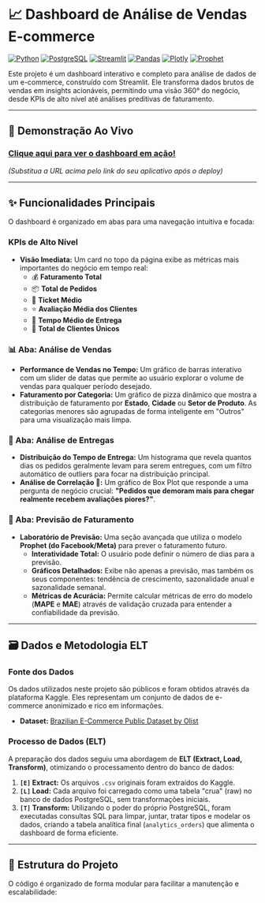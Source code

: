 # 📈 Dashboard de Análise de Vendas E-commerce

[![Python](https://img.shields.io/badge/Python-3.9%2B-blue)](https://www.python.org/)
[![PostgreSQL](https://img.shields.io/badge/PostgreSQL-4169E1?logo=postgresql&logoColor=white)](https://www.postgresql.org/)
[![Streamlit](https://img.shields.io/badge/Streamlit-1.30%2B-FF4B4B)](https://streamlit.io)
[![Pandas](https://img.shields.io/badge/Pandas-2.0%2B-150458)](https://pandas.pydata.org/)
[![Plotly](https://img.shields.io/badge/Plotly-5.15%2B-3F4F75)](https://plotly.com/)
[![Prophet](https://img.shields.io/badge/Prophet-1.1%2B-0072B2)](https://facebook.github.io/prophet/)

Este projeto é um dashboard interativo e completo para análise de dados de um e-commerce, construído com Streamlit. Ele transforma dados brutos de vendas em insights acionáveis, permitindo uma visão 360° do negócio, desde KPIs de alto nível até análises preditivas de faturamento.

---

## 🚀 Demonstração Ao Vivo

### [Clique aqui para ver o dashboard em ação!](URL_DO_SEU_APP_NO_STREAMLIT_CLOUD)

*(Substitua a URL acima pelo link do seu aplicativo após o deploy)*

---

## ✨ Funcionalidades Principais

O dashboard é organizado em abas para uma navegação intuitiva e focada:

###  KPIs de Alto Nível
- **Visão Imediata:** Um card no topo da página exibe as métricas mais importantes do negócio em tempo real:
  - 💰 **Faturamento Total**
  - 📦 **Total de Pedidos**
  - 🛒 **Ticket Médio**
  - ⭐ **Avaliação Média dos Clientes**
  - 🚚 **Tempo Médio de Entrega**
  - 👥 **Total de Clientes Únicos**

### 📊 Aba: Análise de Vendas
- **Performance de Vendas no Tempo:** Um gráfico de barras interativo com um slider de datas que permite ao usuário explorar o volume de vendas para qualquer período desejado.
- **Faturamento por Categoria:** Um gráfico de pizza dinâmico que mostra a distribuição de faturamento por **Estado**, **Cidade** ou **Setor de Produto**. As categorias menores são agrupadas de forma inteligente em "Outros" para uma visualização mais limpa.

### 🚚 Aba: Análise de Entregas
- **Distribuição do Tempo de Entrega:** Um histograma que revela quantos dias os pedidos geralmente levam para serem entregues, com um filtro automático de outliers para focar na distribuição principal.
- **Análise de Correlação 🔗:** Um gráfico de Box Plot que responde a uma pergunta de negócio crucial: **"Pedidos que demoram mais para chegar realmente recebem avaliações piores?"**.

### 🔮 Aba: Previsão de Faturamento
- **Laboratório de Previsão:** Uma seção avançada que utiliza o modelo **Prophet (do Facebook/Meta)** para prever o faturamento futuro.
  - **Interatividade Total:** O usuário pode definir o número de dias para a previsão.
  - **Gráficos Detalhados:** Exibe não apenas a previsão, mas também os seus componentes: tendência de crescimento, sazonalidade anual e sazonalidade semanal.
  - **Métricas de Acurácia:** Permite calcular métricas de erro do modelo (**MAPE** e **MAE**) através de validação cruzada para entender a confiabilidade da previsão.

---

## 🗃️ Dados e Metodologia ELT

### Fonte dos Dados
Os dados utilizados neste projeto são públicos e foram obtidos através da plataforma Kaggle. Eles representam um conjunto de dados de e-commerce anonimizado e rico em informações.
- **Dataset:** [Brazilian E-Commerce Public Dataset by Olist](https://www.kaggle.com/datasets/olistbr/brazilian-ecommerce)

### Processo de Dados (ELT)
A preparação dos dados seguiu uma abordagem de **ELT (Extract, Load, Transform)**, otimizando o processamento dentro do banco de dados:

1.  **`[E]` Extract:** Os arquivos `.csv` originais foram extraídos do Kaggle.
2.  **`[L]` Load:** Cada arquivo foi carregado como uma tabela "crua" (raw) no banco de dados PostgreSQL, sem transformações iniciais.
3.  **`[T]` Transform:** Utilizando o poder do próprio PostgreSQL, foram executadas consultas SQL para limpar, juntar, tratar tipos e modelar os dados, criando a tabela analítica final (`analytics_orders`) que alimenta o dashboard de forma eficiente.

---

## 📂 Estrutura do Projeto

O código é organizado de forma modular para facilitar a manutenção e escalabilidade:
